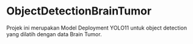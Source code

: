 # ObjectDetectionBrainTumor
Projek ini merupakan Model Deployment YOLO11 untuk object detection yang dilatih dengan data Brain Tumor.
